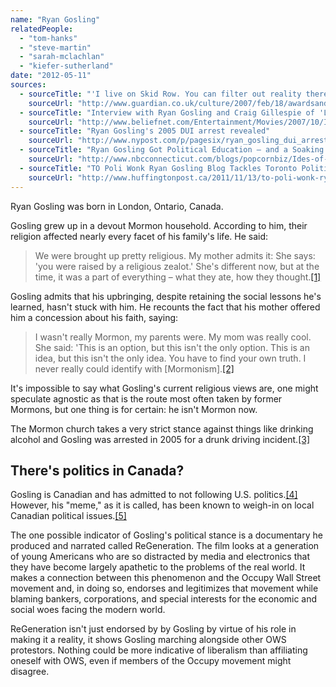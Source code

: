 ```yaml
---
name: "Ryan Gosling"
relatedPeople:
  - "tom-hanks"
  - "steve-martin"
  - "sarah-mclachlan"
  - "kiefer-sutherland"
date: "2012-05-11"
sources:
  - sourceTitle: "'I live on Skid Row. You can filter out reality there.'"
    sourceUrl: "http://www.guardian.co.uk/culture/2007/feb/18/awardsandprizes.oscars"
  - sourceTitle: "Interview with Ryan Gosling and Craig Gillespie of 'Lars and the Real Girl' film"
    sourceUrl: "http://www.beliefnet.com/Entertainment/Movies/2007/10/In-Love-With-A-Real-Doll.aspx"
  - sourceTitle: "Ryan Gosling's 2005 DUI arrest revealed"
    sourceUrl: "http://www.nypost.com/p/pagesix/ryan_gosling_dui_arrest_revealed_dJIJLKdJLFe5hAAxHAeolO"
  - sourceTitle: "Ryan Gosling Got Political Education – and a Soaking – From George Clooney"
    sourceUrl: "http://www.nbcconnecticut.com/blogs/popcornbiz/Ides-of-Marchs--Ryan-Gosling-Got-Political-Education---and-a-Soaking---From-George-Clooney-131330989.html"
  - sourceTitle: "TO Poli Wonk Ryan Gosling Blog Tackles Toronto Politics With 'Hey Girl' Meme"
    sourceUrl: "http://www.huffingtonpost.ca/2011/11/13/to-poli-wonk-ryan-gosling-blog-meme-hey-girl_n_1091289.html"
---
```


Ryan Gosling was born in London, Ontario, Canada.

Gosling grew up in a devout Mormon household. According to him, their religion affected nearly every facet of his family's life. He said:

>We were brought up pretty religious. My mother admits it: She says: 'you were raised by a religious zealot.' She's different now, but at the time, it was a part of everything – what they ate, how they thought.<a class="source-citation" href="#http://www.guardian.co.uk/culture/2007/feb/18/awardsandprizes.oscars" title="&apos;I live on Skid Row. You can filter out reality there.&apos;">[1]</a>

Gosling admits that his upbringing, despite retaining the social lessons he's learned, hasn't stuck with him. He recounts the fact that his mother offered him a concession about his faith, saying:

>I wasn't really Mormon, my parents were. My mom was really cool. She said: 'This is an option, but this isn't the only option. This is an idea, but this isn't the only idea. You have to find your own truth. I never really could identify with [Mormonism].<a class="source-citation" href="#http://www.beliefnet.com/Entertainment/Movies/2007/10/In-Love-With-A-Real-Doll.aspx" title="Interview with Ryan Gosling and Craig Gillespie of &apos;Lars and the Real Girl&apos; film">[2]</a>

It's impossible to say what Gosling's current religious views are, one might speculate agnostic as that is the route most often taken by former Mormons, but one thing is for certain: he isn't Mormon now.

The Mormon church takes a very strict stance against things like drinking alcohol and Gosling was arrested in 2005 for a drunk driving incident.<a class="source-citation" href="#http://www.nypost.com/p/pagesix/ryan_gosling_dui_arrest_revealed_dJIJLKdJLFe5hAAxHAeolO" title="Ryan Gosling&apos;s 2005 DUI arrest revealed">[3]</a>

## There's politics in Canada?

Gosling is Canadian and has admitted to not following U.S. politics.<a class="source-citation" href="#http://www.nbcconnecticut.com/blogs/popcornbiz/Ides-of-Marchs--Ryan-Gosling-Got-Political-Education---and-a-Soaking---From-George-Clooney-131330989.html" title="Ryan Gosling Got Political Education – and a Soaking – From George Clooney">[4]</a> However, his "meme," as it is called, has been known to weigh-in on local Canadian political issues.<a class="source-citation" href="#http://www.huffingtonpost.ca/2011/11/13/to-poli-wonk-ryan-gosling-blog-meme-hey-girl_n_1091289.html" title="TO Poli Wonk Ryan Gosling Blog Tackles Toronto Politics With &apos;Hey Girl&apos; Meme">[5]</a>

The one possible indicator of Gosling's political stance is a documentary he produced and narrated called ReGeneration. The film looks at a generation of young Americans who are so distracted by media and electronics that they have become largely apathetic to the problems of the real world. It makes a connection between this phenomenon and the Occupy Wall Street movement and, in doing so, endorses and legitimizes that movement while blaming bankers, corporations, and special interests for the economic and social woes facing the modern world.

ReGeneration isn't just endorsed by by Gosling by virtue of his role in making it a reality, it shows Gosling marching alongside other OWS protestors. Nothing could be more indicative of liberalism than affiliating oneself with OWS, even if members of the Occupy movement might disagree.